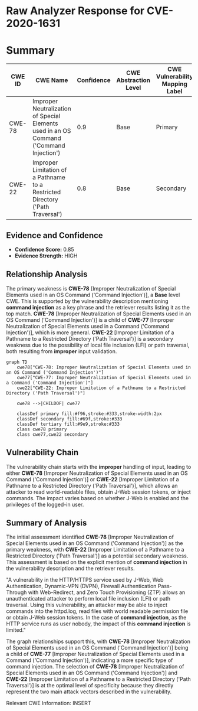 # Raw Analyzer Response for CVE-2020-1631

# Summary
| CWE ID | CWE Name | Confidence | CWE Abstraction Level | CWE Vulnerability Mapping Label | CWE-Vulnerability Mapping Notes |
|---|---|---|---|---|---|
| CWE-78 | Improper Neutralization of Special Elements used in an OS Command ('Command Injection') | 0.9 | Base | Primary | Allowed |
| CWE-22 | Improper Limitation of a Pathname to a Restricted Directory ('Path Traversal') | 0.8 | Base | Secondary | Allowed |

## Evidence and Confidence

*   **Confidence Score:** 0.85
*   **Evidence Strength:** HIGH

## Relationship Analysis
The primary weakness is **CWE-78** [Improper Neutralization of Special Elements used in an OS Command ('Command Injection')], a **Base** level CWE. This is supported by the vulnerability description mentioning **command injection** as a key phrase and the retriever results listing it as the top match. **CWE-78** [Improper Neutralization of Special Elements used in an OS Command ('Command Injection')] is a child of **CWE-77** [Improper Neutralization of Special Elements used in a Command ('Command Injection')], which is more general. **CWE-22** [Improper Limitation of a Pathname to a Restricted Directory ('Path Traversal')] is a secondary weakness due to the possibility of local file inclusion (LFI) or path traversal, both resulting from **improper** input validation.

```mermaid
graph TD
    cwe78["CWE-78: Improper Neutralization of Special Elements used in an OS Command ('Command Injection')"]
    cwe77["CWE-77: Improper Neutralization of Special Elements used in a Command ('Command Injection')"]
    cwe22["CWE-22: Improper Limitation of a Pathname to a Restricted Directory ('Path Traversal')"]
    
    cwe78 -->|CHILDOF| cwe77
    
    classDef primary fill:#f96,stroke:#333,stroke-width:2px
    classDef secondary fill:#69f,stroke:#333
    classDef tertiary fill:#9e9,stroke:#333
    class cwe78 primary
    class cwe77,cwe22 secondary
```

## Vulnerability Chain
The vulnerability chain starts with the **improper** handling of input, leading to either **CWE-78** [Improper Neutralization of Special Elements used in an OS Command ('Command Injection')] or **CWE-22** [Improper Limitation of a Pathname to a Restricted Directory ('Path Traversal')], which allows an attacker to read world-readable files, obtain J-Web session tokens, or inject commands. The impact varies based on whether J-Web is enabled and the privileges of the logged-in user.

## Summary of Analysis
The initial assessment identified **CWE-78** [Improper Neutralization of Special Elements used in an OS Command ('Command Injection')] as the primary weakness, with **CWE-22** [Improper Limitation of a Pathname to a Restricted Directory ('Path Traversal')] as a potential secondary weakness. This assessment is based on the explicit mention of **command injection** in the vulnerability description and the retriever results.

"A vulnerability in the HTTP/HTTPS service used by J-Web, Web Authentication, Dynamic-VPN (DVPN), Firewall Authentication Pass-Through with Web-Redirect, and Zero Touch Provisioning (ZTP) allows an unauthenticated attacker to perform local file inclusion (LFI) or path traversal. Using this vulnerability, an attacker may be able to inject commands into the httpd.log, read files with world readable permission file or obtain J-Web session tokens. In the case of **command injection**, as the HTTP service runs as user nobody, the impact of this **command injection** is limited."

The graph relationships support this, with **CWE-78** [Improper Neutralization of Special Elements used in an OS Command ('Command Injection')] being a child of **CWE-77** [Improper Neutralization of Special Elements used in a Command ('Command Injection')], indicating a more specific type of command injection. The selection of **CWE-78** [Improper Neutralization of Special Elements used in an OS Command ('Command Injection')] and **CWE-22** [Improper Limitation of a Pathname to a Restricted Directory ('Path Traversal')] is at the optimal level of specificity because they directly represent the two main attack vectors described in the vulnerability.

Relevant CWE Information:
INSERT
